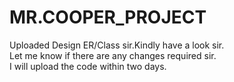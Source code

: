 # MR.COOPER_PROJECT
Uploaded Design ER/Class sir.Kindly have a look sir.<br/>
Let me know if there are any changes required sir.<br/>
I will upload the code within two days.<br />
